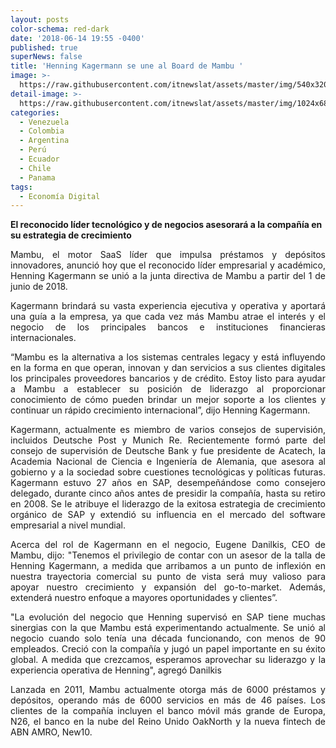 ```yaml
---
layout: posts
color-schema: red-dark
date: '2018-06-14 19:55 -0400'
published: true
superNews: false
title: 'Henning Kagermann se une al Board de Mambu '
image: >-
  https://raw.githubusercontent.com/itnewslat/assets/master/img/540x320/Henning-Kagermann-p.jpg
detail-image: >-
  https://raw.githubusercontent.com/itnewslat/assets/master/img/1024x680/Henning-Kagermann-g.jpg
categories:
  - Venezuela
  - Colombia
  - Argentina
  - Perú
  - Ecuador
  - Chile
  - Panama
tags:
  - Economía Digital
---
```

**El reconocido líder tecnológico y de negocios asesorará a la compañía en su estrategia de crecimiento**

<p style="text-align: justify;">Mambu, el motor SaaS líder que impulsa préstamos y depósitos innovadores, anunció hoy que el reconocido líder empresarial y académico, Henning Kagermann se unió a la junta directiva de Mambu a partir del 1 de junio de 2018.</p>

<p style="text-align: justify;">Kagermann brindará su vasta experiencia ejecutiva y operativa y aportará una guía a la empresa, ya que cada vez más Mambu atrae el interés y el negocio de los principales bancos e instituciones financieras internacionales.</p>

<p style="text-align: justify;">“Mambu es la alternativa a los sistemas centrales legacy y está influyendo en la forma en que operan, innovan y dan servicios a sus clientes digitales los principales proveedores bancarios y de crédito. Estoy listo para ayudar a Mambu a establecer su posición de liderazgo al proporcionar conocimiento de cómo pueden brindar un mejor soporte a los clientes y continuar un rápido crecimiento internacional”, dijo Henning Kagermann.</p>

<p style="text-align: justify;">Kagermann, actualmente es miembro de varios consejos de supervisión, incluidos Deutsche Post y Munich Re. Recientemente formó parte del consejo de supervisión de Deutsche Bank y fue presidente de Acatech, la Academia Nacional de Ciencia e Ingeniería de Alemania, que asesora al gobierno y a la sociedad sobre cuestiones tecnológicas y políticas futuras. Kagermann estuvo 27 años en SAP, desempeñándose como consejero delegado, durante cinco años antes de presidir la compañía, hasta su retiro en 2008. Se le atribuye el liderazgo de la exitosa estrategia de crecimiento orgánico de SAP y extendió su influencia en el mercado del software empresarial a nivel mundial.</p>

<p style="text-align: justify;">Acerca del rol de Kagermann en el negocio, Eugene Danilkis, CEO de Mambu, dijo: "Tenemos el privilegio de contar con un asesor de la talla de Henning Kagermann, a medida que arribamos a un punto de inflexión en nuestra trayectoria comercial su punto de vista será muy valioso para apoyar nuestro crecimiento y expansión del go-to-market. Además, extenderá nuestro enfoque a mayores oportunidades y clientes”.</p>

<p style="text-align: justify;">"La evolución del negocio que Henning supervisó en SAP tiene muchas sinergias con la que Mambu está experimentando actualmente.  Se unió al negocio cuando solo tenía una década funcionando, con menos de 90 empleados. Creció con la compañía y jugó un papel importante en su éxito global. A medida que crezcamos, esperamos aprovechar su liderazgo y la experiencia operativa de Henning", agregó Danilkis</p>

<p style="text-align: justify;">Lanzada en 2011, Mambu actualmente otorga más de 6000 préstamos y depósitos, operando más de 6000 servicios en más de 46 países. Los clientes de la compañía incluyen el banco móvil más grande de Europa, N26, el banco en la nube del Reino Unido OakNorth y la nueva fintech de ABN AMRO, New10.</p>